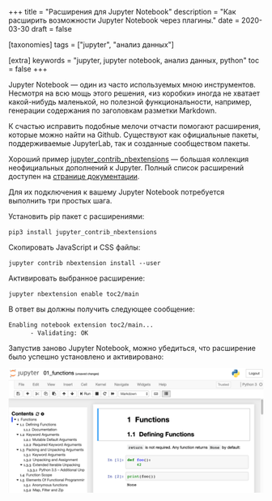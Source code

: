 +++
title = "Расширения для Jupyter Notebook"
description = "Как расширить возможности Jupyter Notebook через плагины."
date = 2020-03-30
draft = false

[taxonomies]
tags = ["jupyter", "анализ данных"]

[extra]
keywords = "jupyter, jupyter notebook, анализ данных, python"
toc = false
+++

Jupyter Notebook — один из часто используемых мною инструментов. Несмотря на всю мощь этого
решения, «из коробки» иногда не хватает какой-нибудь маленькой, но полезной функциональности,
например, генерации содержания по заголовкам разметки Markdown.

К счастью исправить подобные мелочи отчасти помогают расширения, которые можно найти на Github.
Существуют как официальные пакеты, поддерживаемые JupyterLab, так и созданные сообществом пакеты.

Хороший пример
[jupyter_contrib_nbextensions](https://github.com/ipython-contrib/jupyter_contrib_nbextensions) —
большая коллекция неофициальных дополнений к Jupyter. Полный список расширений доступен на
[странице документации](https://jupyter-contrib-nbextensions.readthedocs.io/en/latest/nbextensions.html).

Для их подключения к вашему Jupyter Notebook потребуется выполнить три простых шага.

Установить pip пакет с расширениями:

```shell
pip3 install jupyter_contrib_nbextensions
```

Скопировать JavaScript и CSS файлы:

```shell
jupyter contrib nbextension install --user
```

Активировать выбранное расширение:

```shell
jupyter nbextension enable toc2/main
```

В ответ вы должны получить следующее сообщение:

```shell
Enabling notebook extension toc2/main...
      - Validating: OK
```

Запустив заново Jupyter Notebook, можно убедиться, что расширение было успешно установлено и активировано:

![Сайдбар с оглавлением](/images/jupyter.png)

